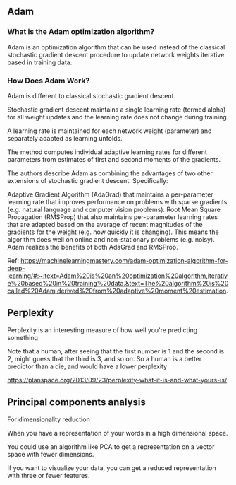 ## Adam

### What is the Adam optimization algorithm?

Adam is an optimization algorithm that can be used instead of the classical stochastic gradient descent procedure to update network weights iterative based in training data.

### How Does Adam Work?

Adam is different to classical stochastic gradient descent.

Stochastic gradient descent maintains a single learning rate (termed alpha) for all weight updates and the learning rate does not change during training.

A learning rate is maintained for each network weight (parameter) and separately adapted as learning unfolds.

The method computes individual adaptive learning rates for different parameters from estimates of first and second moments of the gradients.

The authors describe Adam as combining the advantages of two other extensions of stochastic gradient descent. Specifically:

Adaptive Gradient Algorithm (AdaGrad) that maintains a per-parameter learning rate that improves performance on problems with sparse gradients (e.g. natural language and computer vision problems).
Root Mean Square Propagation (RMSProp) that also maintains per-parameter learning rates that are adapted based on the average of recent magnitudes of the gradients for the weight (e.g. how quickly it is changing). This means the algorithm does well on online and non-stationary problems (e.g. noisy).
Adam realizes the benefits of both AdaGrad and RMSProp.

Ref:
https://machinelearningmastery.com/adam-optimization-algorithm-for-deep-learning/#:~:text=Adam%20is%20an%20optimization%20algorithm,iterative%20based%20in%20training%20data.&text=The%20algorithm%20is%20called%20Adam,derived%20from%20adaptive%20moment%20estimation.

## Perplexity

Perplexity is an interesting measure of how well you're predicting something

Note that a human, after seeing that the first number is 1 and the second is 2, might guess that the third is 3, and so on. So a human is a better predictor than a die, and would have a lower perplexity

https://planspace.org/2013/09/23/perplexity-what-it-is-and-what-yours-is/

## Principal components analysis

For dimensionality reduction

When you have a representation of your words in a high dimensional space.

You could use an algorithm like PCA
to get a representation on a vector space with fewer dimensions.

If you want to visualize your data,
you can get a reduced representation with three or fewer features.
